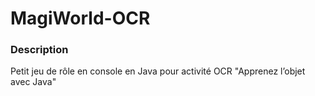 # MagiWorld-OCR

### Description
Petit jeu de rôle en console en Java pour activité OCR "Apprenez l’objet avec Java"
